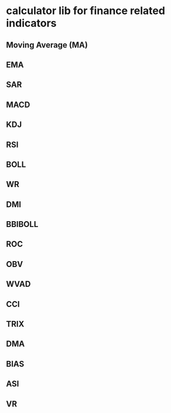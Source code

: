 # calculator lib for finance related indicators
## Moving Average (MA)
## EMA
## SAR
## MACD
## KDJ
## RSI
## BOLL
## WR
## DMI
## BBIBOLL
## ROC
## OBV
## WVAD
## CCI
## TRIX
## DMA
## BIAS
## ASI
## VR





